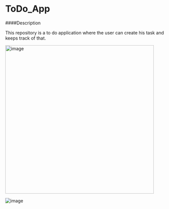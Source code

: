 # ToDo_App

####Description

This repository is a to do application where the user can create his task and keeps track of that.

<img width="468" alt="image" src="https://github.com/gujjalaakshay123/ToDo_App/assets/69104835/90340884-aa71-4daf-8209-0e6e5dbb77a3">

![image](https://github.com/gujjalaakshay123/ToDo_App/assets/69104835/2ae19ef2-d1bf-4d4e-b120-e0de719579c4)
